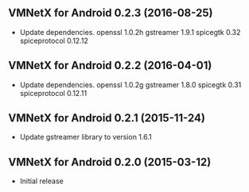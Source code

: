 VMNetX for Android 0.2.3 (2016-08-25)
-------------------------------------

- Update dependencies.
    openssl         1.0.2h
    gstreamer       1.9.1
    spicegtk        0.32
    spiceprotocol   0.12.12

VMNetX for Android 0.2.2 (2016-04-01)
-------------------------------------

- Update dependencies.
    openssl         1.0.2g
    gstreamer       1.8.0
    spicegtk        0.31
    spiceprotocol   0.12.11

VMNetX for Android 0.2.1 (2015-11-24)
-------------------------------------

- Update gstreamer library to version 1.6.1

VMNetX for Android 0.2.0 (2015-03-12)
-------------------------------------

- Initial release
